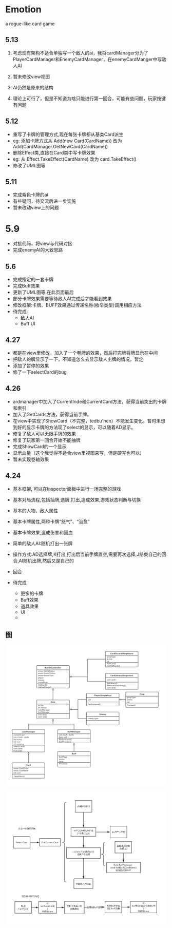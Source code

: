 # Emotion

a rogue-like card game

## 5.13

1. 考虑现有架构不适合单独写一个敌人的ai，我将cardManager分为了PlayerCardManager和EnemyCardManager，在enemyCardManger中写敌人AI

2. 暂未修改view视图

3. AI仍然是原来的结构

4. 理论上可行了，但是不知道为啥只能进行第一回合，可能有些问题，玩家按键有问题

## 5.12

* 重写了卡牌的管理方式,现在每张卡牌都从基类Card派生
* eg: 添加卡牌方式从 Add(new Card(CardName)) 改为 Add(CardManager.GetNewCard(CardName))
* 删除Effect类,直接在Card类中写卡牌效果
* eg: 从 Effect.TakeEffect(CardName) 改为 card.TakeEffect()
* 修改了UML图等

## 5.11

* 完成紫色卡牌的ai
* 有些疑问，待交流后进一步实施
* 暂未改动view上的问题

# 5.9

* 对接代码，将view与代码对接
* 完成enemyAI的大致思路

## 5.6

- 完成指定的一套卡牌
- 完成Buff效果
- 更新了UML图等,在此页面最后
- 部分卡牌效果需要等待敌人AI完成后才能看到效果
- 修改框架:卡牌、BUFF效果通过传递名称(枚举类型)调用相应方法
- 待完成:
  - 敌人AI
  - Buff UI

## 4.27

- 都是在view里修改，加入了一个卷牌的效果，然后打完牌将牌显示在中间
- 把敌人的牌显示了一下，不知道怎么去显示敌人出牌的情况，暂定
- 添加了暂停的效果 
- 修了一下selectCard的bug

## 4.26

- ardmanager中加入了CurrentInde和CurrentCard方法，获得当前突出的卡牌和索引
- 加入了GetCards方法，获得当前手牌。
- 在view中实现了ShowCard（不完整，tedbu'nen）不能发生变化，暂时未想到好的显示卡牌的方法现了select的显示，可以随着AD显示。
- 修复了敌人可以无限手牌的效果
- 修复了玩家第一回合开始不能抽牌
- 完成ShowCard的一个显示
- 显示血量（这个我觉得不适合view里视图来写，但是硬写也可以）
- 暂未实现卷轴效果

## 4.24

- 基本框架, 可以在Inspector面板中进行一场完整的游戏

- 基本对局流程,包括抽牌,选牌,打出,造成效果,游戏状态判断与切换

- 基本的人物、敌人属性

- 基本卡牌属性,两种卡牌“怒气”、“治愈”

- 基本卡牌效果,造成伤害和回血

- 简单的敌人AI:随机打出一张牌

- 操作方式:AD选择牌,K打出,打出后当前手牌置空,需要再次选择,J结束自己的回合,AI随机出牌,然后又是自己的

- 回合

- 待完成
  
  - 更多的卡牌
  - Buff效果
  - 道具效果
  - UI 
  - 

## 图

  ![](https://github.com/Nagisa3113/Emotion/blob/Liu/Emotion.jpg)

  ![](https://github.com/Nagisa3113/Emotion/blob/Liu/Card.jpg) 
